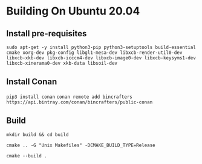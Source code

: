 Building On Ubuntu 20.04
===
Install pre-requisites
---
```sudo apt-get -y install python3-pip python3-setuptools build-essential cmake xorg-dev pkg-config libgl1-mesa-dev libxcb-render-util0-dev libxcb-xkb-dev libxcb-icccm4-dev libxcb-image0-dev libxcb-keysyms1-dev libxcb-xinerama0-dev xkb-data libsoil-dev```

Install Conan
---
```pip3 install conan```
```conan remote add bincrafters https://api.bintray.com/conan/bincrafters/public-conan```

Build
---
```mkdir build && cd build```

```cmake .. -G "Unix Makefiles" -DCMAKE_BUILD_TYPE=Release```

```cmake --build .```
